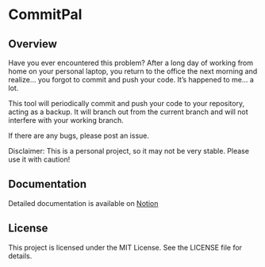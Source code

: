 # CommitPal

## Overview
Have you ever encountered this problem? After a long day of working from home on your personal laptop, you return to the office the next morning and realize… you forgot to commit and push your code. It’s happened to me… a lot.

This tool will periodically commit and push your code to your repository, acting as a backup. It will branch out from the current branch and will not interfere with your working branch.

If there are any bugs, please post an issue.

Disclaimer: This is a personal project, so it may not be very stable. Please use it with caution!

## Documentation
Detailed documentation is available on [Notion]

## License
This project is licensed under the MIT License. See the LICENSE file for details.

[Notion]: (https://grizzly-scowl-e3d.notion.site/CommitPal-Documentations-88e886d15d2c4e29a8ec4626e7b2db16?pvs=4).